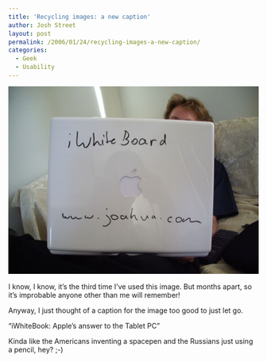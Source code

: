 ```yaml
---
title: 'Recycling images: a new caption'
author: Josh Street
layout: post
permalink: /2006/01/24/recycling-images-a-new-caption/
categories:
  - Geek
  - Usability
---
```

![iWhiteBook revisited][1]

I know, I know, it&#8217;s the third time I&#8217;ve used this image. But months apart, so it&#8217;s improbable anyone other than me will remember!

Anyway, I just thought of a caption for the image too good to just let go.

&#8220;iWhiteBook: Apple&#8217;s answer to the Tablet PC&#8221;

Kinda like the Americans inventing a spacepen and the Russians just using a pencil, hey? ;-)

 [1]: /blog/wp-content/2005/02/iwhitebook-crop.jpg